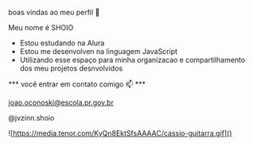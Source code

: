 boas vindas ao meu perfil 🖤

Meu nome é SHOIO

- Estou estudando na Alura
- Estou me desenvolven na linguagem JavaScript
- Utilizando esse espaço para minha organizacao e compartilhamento dos meu projetos desnvolvidos

*** você entrar em contato comigo 📫 ***

joao.oconoski@escola.pr.gov.br

@jvzinn.shoio

![https://media.tenor.com/KyQn8EktSfsAAAAC/cassio-guitarra.gif]()

